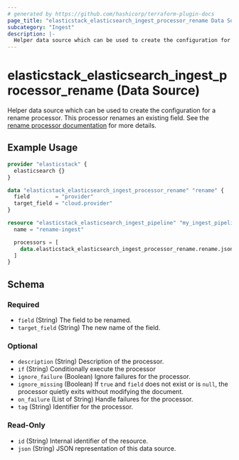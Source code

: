 ```yaml
---
# generated by https://github.com/hashicorp/terraform-plugin-docs
page_title: "elasticstack_elasticsearch_ingest_processor_rename Data Source - terraform-provider-elasticstack"
subcategory: "Ingest"
description: |-
  Helper data source which can be used to create the configuration for a rename processor. This processor renames an existing field. See the rename processor documentation https://www.elastic.co/guide/en/elasticsearch/reference/current/rename-processor.html for more details.
---
```


# elasticstack_elasticsearch_ingest_processor_rename (Data Source)

Helper data source which can be used to create the configuration for a rename processor. This processor renames an existing field. See the [rename processor documentation](https://www.elastic.co/guide/en/elasticsearch/reference/current/rename-processor.html) for more details.

## Example Usage

```terraform
provider "elasticstack" {
  elasticsearch {}
}

data "elasticstack_elasticsearch_ingest_processor_rename" "rename" {
  field        = "provider"
  target_field = "cloud.provider"
}

resource "elasticstack_elasticsearch_ingest_pipeline" "my_ingest_pipeline" {
  name = "rename-ingest"

  processors = [
    data.elasticstack_elasticsearch_ingest_processor_rename.rename.json
  ]
}
```

<!-- schema generated by tfplugindocs -->
## Schema

### Required

- `field` (String) The field to be renamed.
- `target_field` (String) The new name of the field.

### Optional

- `description` (String) Description of the processor.
- `if` (String) Conditionally execute the processor
- `ignore_failure` (Boolean) Ignore failures for the processor.
- `ignore_missing` (Boolean) If `true` and `field` does not exist or is `null`, the processor quietly exits without modifying the document.
- `on_failure` (List of String) Handle failures for the processor.
- `tag` (String) Identifier for the processor.

### Read-Only

- `id` (String) Internal identifier of the resource.
- `json` (String) JSON representation of this data source.
